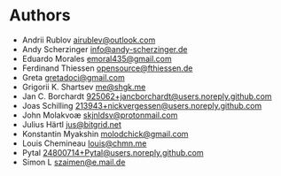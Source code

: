 <!--
  - SPDX-FileCopyrightText: 2024 Nextcloud GmbH and Nextcloud contributors
  - SPDX-License-Identifier: AGPL-3.0-or-later
-->
# Authors

- Andrii Rublov <airublev@outlook.com>
- Andy Scherzinger <info@andy-scherzinger.de>
- Eduardo Morales <emoral435@gmail.com>
- Ferdinand Thiessen <opensource@fthiessen.de>
- Greta <gretadoci@gmail.com>
- Grigorii K. Shartsev <me@shgk.me>
- Jan C. Borchardt <925062+jancborchardt@users.noreply.github.com>
- Joas Schilling <213943+nickvergessen@users.noreply.github.com>
- John Molakvoæ <skjnldsv@protonmail.com>
- Julius Härtl <jus@bitgrid.net>
- Konstantin Myakshin <molodchick@gmail.com>
- Louis Chemineau <louis@chmn.me>
- Pytal <24800714+Pytal@users.noreply.github.com>
- Simon L <szaimen@e.mail.de>
